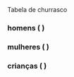 <DOCTYPEhtml>
<html>
  <tittle>Tabela de churrasco
    </tittle>
  <h3>homens ( )</h3>
  <h3>mulheres ( )</h3>
  <h3>crianças ( )</h3>
  
</html>
